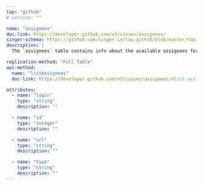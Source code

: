 ```yaml
---
tap: "github"
# version: ""

name: "assignees"
doc-link: https://developer.github.com/v3/issues/assignees/
singer-schema: https://github.com/singer-io/tap-github/blob/master/tap_github/assignees.json
description: |
  The `assignees` table contains info about the available assignees for issues in a repository.

replication-method: "Full Table"
api-method:
  name: "listAssignees"
  doc-link: https://developer.github.com/v3/issues/assignees/#list-assignees

attributes:
  - name: "login"
    type: "string"
    description: ""

  - name: "id"
    type: "integer"
    description: ""

  - name: "url"
    type: "string"
    description: ""

  - name: "type"
    type: "string"
    description: ""
---
```

